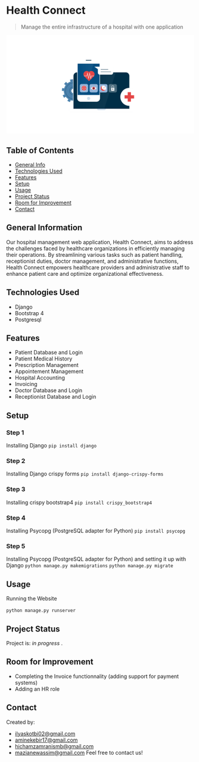 # Health Connect
> Manage the entire infrastructure of a hospital with one application

![logo](./static/images/medlogo.png)

## Table of Contents
* [General Info](#general-information)
* [Technologies Used](#technologies-used)
* [Features](#features)
* [Setup](#setup)
* [Usage](#usage)
* [Project Status](#project-status)
* [Room for Improvement](#room-for-improvement)
* [Contact](#contact)


## General Information
Our hospital management web application, Health Connect, aims to address the challenges faced by healthcare organizations in efficiently managing their operations. By streamlining various tasks such as patient handling, receptionist duties, doctor management, 
and administrative functions, Health Connect empowers healthcare providers and administrative staff to enhance patient care and optimize organizational effectiveness.


## Technologies Used
- Django 
- Bootstrap 4
- Postgresql


## Features
- Patient Database and Login
- Patient Medical History  
- Prescription Management
- Appointement Management
- Hospital Accounting
- Invoicing
- Doctor Database and Login
- Receptionist Database and Login

## Setup
### Step 1
Installing Django
`pip install django`
### Step 2
Installing Django crispy forms
`pip install django-crispy-forms`
### Step 3
Installing crispy bootstrap4
`pip install crispy_bootstrap4`
### Step 4
Installing Psycopg (PostgreSQL adapter for Python)
`pip install psycopg`
### Step 5
Installing Psycopg (PostgreSQL adapter for Python) and setting it up with Django
`python manage.py makemigrations`
`python manage.py migrate`


## Usage
Running the Website

`python manage.py runserver`


## Project Status
Project is: _in progress_ .


## Room for Improvement
- Completing the Invoice functionnality (adding support for payment systems)
- Adding an HR role

## Contact
Created by:
- ilyaskotbi02@gmail.com
- aminekebir17@gmail.com  
- hichamzamranismb@gmail.com
- mazianewassim@gmail.com
Feel free to contact us!
